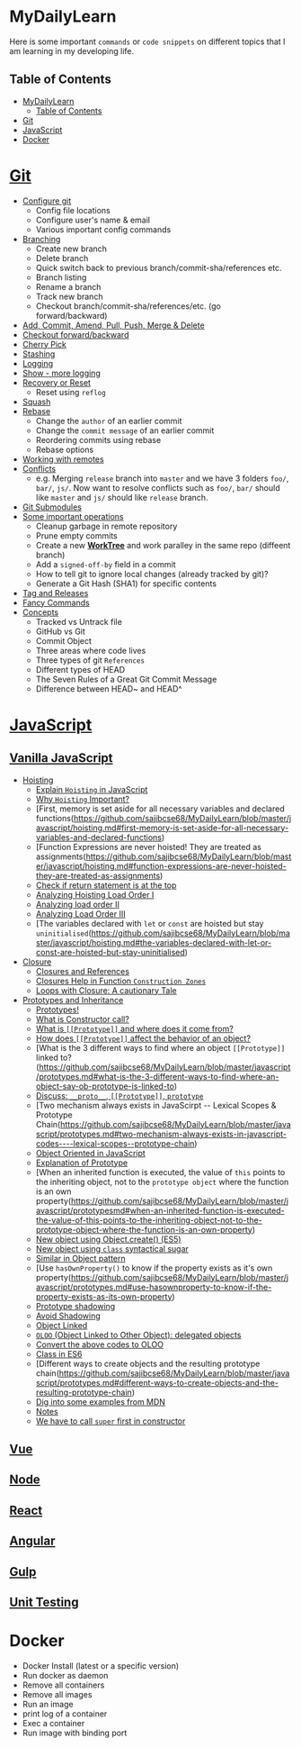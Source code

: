# MyDailyLearn
Here is some important `commands` or `code snippets` on different topics that I am learning in my developing life.

## Table of Contents
- [MyDailyLearn](#mydailylearn)
  - [Table of Contents](#table-of-contents)
- [Git](#git)
- [JavaScript](#javascript)
- [Docker](#docker)


# [Git](https://github.com/sajibcse68/MyDailyLearn/blob/master/git/git-cheatsheet.md)

- [Configure git](https://github.com/sajibcse68/MyDailyLearn/blob/master/git/git-cheatsheet.md#configure-git)
  - Config file locations
  - Configure user's name & email
  - Various important config commands
- [Branching](https://github.com/sajibcse68/MyDailyLearn/blob/git/git/git-cheatsheet.md#branching)
  - Create new branch
  - Delete branch
  - Quick switch back to previous branch/commit-sha/references etc.
  - Branch listing
  - Rename a branch
  - Track new branch
  - Checkout branch/commit-sha/references/etc. (go forward/backward)
- [Add, Commit, Amend, Pull, Push, Merge & Delete](https://github.com/sajibcse68/MyDailyLearn/blob/master/git/git-cheatsheet.md#add-commit-amend-pull-push-merge--delete)
- [Checkout forward/backward](https://github.com/sajibcse68/MyDailyLearn/blob/master/git/git-cheatsheet.md#add-commit-amend-pull-push-merge--delete)
- [Cherry Pick](https://github.com/sajibcse68/MyDailyLearn/blob/master/git/git-cheatsheet.md#add-commit-amend-pull-push-merge--delete)
- [Stashing](https://github.com/sajibcse68/MyDailyLearn/blob/master/git/git-cheatsheet.md#stashing)
- [Logging](https://github.com/sajibcse68/MyDailyLearn/blob/master/git/git-cheatsheet.md#logging)
- [Show - more logging](https://github.com/sajibcse68/MyDailyLearn/blob/master/git/git-cheatsheet.md#show-more-logging)
- [Recovery or Reset](https://github.com/sajibcse68/MyDailyLearn/blob/master/git/git-cheatsheet.md#recovery-or-reset)
  - Reset using `reflog`
- [Squash](https://github.com/sajibcse68/MyDailyLearn/blob/master/git/git-cheatsheet.md#squash)
- [Rebase](https://github.com/sajibcse68/MyDailyLearn/blob/master/git/git-cheatsheet.md#rebase)
  - Change the `author` of an earlier commit
  - Change the `commit message` of an earlier commit
  - Reordering commits using rebase
  - Rebase options
- [Working with remotes](https://github.com/sajibcse68/MyDailyLearn/blob/master/git/git-cheatsheet.md#working-with-remotes)
- [Conflicts](https://github.com/sajibcse68/MyDailyLearn/blob/master/git/git-cheatsheet.md#conflicts)
  - e.g. Merging `release` branch into `master` and we have 3 folders `foo/`, `bar/`, `js/`. Now want to resolve conflicts such as `foo/`, `bar/` should like `master` and `js/` should like `release` branch.
- [Git Submodules](https://github.com/sajibcse68/MyDailyLearn/blob/master/git/git-cheatsheet.md#submodules)
- [Some important operations](https://github.com/sajibcse68/MyDailyLearn/blob/master/git/git-cheatsheet.md#some-important-operations)
  - Cleanup garbage in remote repository
  - Prune empty commits
  - Create a new **[WorkTree](https://git-scm.com/docs/git-worktree#_synopsis)** and work paralley in the same repo (diffeent branch)
  - Add a `signed-off-by` field in a commit
  - How to tell git to ignore local changes (already tracked by git)?
  - Generate a Git Hash (SHA1) for specific contents
- [Tag and Releases](https://github.com/sajibcse68/MyDailyLearn/blob/master/git/git-cheatsheet.md#tags-and-releases)
- [Fancy Commands](https://github.com/sajibcse68/MyDailyLearn/blob/master/git/git-cheatsheet.md#fancy-commands)
- [Concepts](https://github.com/sajibcse68/MyDailyLearn/blob/master/git/git-cheatsheet.md#concepts)
  - Tracked vs Untrack file
  - GitHub vs Git
  - Commit Object
  - Three areas where code lives
  - Three types of git `References`
  - Different types of HEAD
  - The Seven Rules of a Great Git Commit Message
  - Difference between HEAD~ and HEAD^

# [JavaScript](https://github.com/sajibcse68/MyDailyLearn/blob/master/javascript/javascript.md)

## [Vanilla JavaScript](https://github.com/sajibcse68/MyDailyLearn/blob/master/javascript/javascript.md)

- [Hoisting](https://github.com/sajibcse68/MyDailyLearn/blob/master/javascript/hoisting.md)
  - [Explain `Hoisting` in JavaScript](https://github.com/sajibcse68/MyDailyLearn/blob/master/javascript/hoisting.md#explain-hoisting-in-javascript)
  - [Why `Hoisting` Important?](https://github.com/sajibcse68/MyDailyLearn/blob/master/javascript/hoisting.md#why-hoisting-is-important)
  - [First, memory is set aside for all necessary variables and declared functions(https://github.com/sajibcse68/MyDailyLearn/blob/master/javascript/hoisting.md#first-memory-is-set-aside-for-all-necessary-variables-and-declared-functions)
  - [Function Expressions are never hoisted! They are treated as assignments(https://github.com/sajibcse68/MyDailyLearn/blob/master/javascript/hoisting.md#function-expressions-are-never-hoisted-they-are-treated-as-assignments)
  - [Check if return statement is at the top](https://github.com/sajibcse68/MyDailyLearn/blob/master/javascript/hoisting.md#check-if-return-statement-is-at-the-top)
  - [Analyzing Hoisting Load Order I](https://github.com/sajibcse68/MyDailyLearn/blob/master/javascript/hoisting.md#analyzing-hoisting-load-order-i)
  - [Analyzing load order II](https://github.com/sajibcse68/MyDailyLearn/blob/master/javascript/hoisting.md#analyzing-load-order-ii)
  - [Analyzing Load Order III](https://github.com/sajibcse68/MyDailyLearn/blob/master/javascript/hoisting.md#analyzing-load-order-iii)
  - [The variables declared with `let` or `const` are hoisted but stay `uninitialised`(https://github.com/sajibcse68/MyDailyLearn/blob/master/javascript/hoisting.md#the-variables-declared-with-let-or-const-are-hoisted-but-stay-uninitialised)
- [Closure](https://github.com/sajibcse68/MyDailyLearn/blob/master/javascript/closure.md)
  - [Closures and References](https://github.com/sajibcse68/MyDailyLearn/blob/master/javascript/closure.md)
  - [Closures Help in Function `Construction Zones`](https://github.com/sajibcse68/MyDailyLearn/blob/master/javascript/closure.md#closures-help-in-function-construction-zones)
  - [Loops with Closure: A cautionary Tale](https://github.com/sajibcse68/MyDailyLearn/blob/master/javascript/closure.md#loops-with-closure-a-cautionary-tale-be-a-closure-master)
- [Prototypes and Inheritance](https://github.com/sajibcse68/MyDailyLearn/blob/master/javascript/prototypes.md)
  - [Prototypes!](https://github.com/sajibcse68/MyDailyLearn/blob/master/javascript/prototypes.md#prototypes)
  - [What is Constructor call?](https://github.com/sajibcse68/MyDailyLearn/blob/master/javascript/prototypes.md#what-is-a-constructor-call)
  - [What is `[[Prototype]]` and where does it come from?](https://github.com/sajibcse68/MyDailyLearn/blob/master/javascript/prototypes.md#what-is-prototype-and-where-does-it-come-from)
  - [How does `[[Prototype]]` affect the behavior of an object?](https://github.com/sajibcse68/MyDailyLearn/blob/master/javascript/prototypes.md#how-does-prototype-affect-the-behavior-of-an-object)
  - [What is the 3 different ways to find where an object `[[Prototype]]` linked to?(https://github.com/sajibcse68/MyDailyLearn/blob/master/javascript/prototypes.md#what-is-the-3-different-ways-to-find-where-an-object-say-ob-prototype-is-linked-to)
  - [Discuss: `__proto__`, `[[Prototype]]`, `prototype`](https://github.com/sajibcse68/MyDailyLearn/blob/master/javascript/prototypes.md#discuss-__proto__-prototype-and-prototype)
  - [Two mechanism always exists in JavaScirpt -- Lexical Scopes & Prototype Chain(https://github.com/sajibcse68/MyDailyLearn/blob/master/javascript/prototypes.md#two-mechanism-always-exists-in-javascript-codes----lexical-scopes--prototype-chain)
  - [Object Oriented in JavaScript](https://github.com/sajibcse68/MyDailyLearn/blob/master/javascript/prototypes.md#object-oriented-in-javascript)
  - [Explanation of Prototype](https://github.com/sajibcse68/MyDailyLearn/blob/master/javascript/prototypes.md#explanation-of-prototype)
  - [When an inherited function is executed, the value of `this` points to the inheriting object, not to the `prototype object` where the function is an own property(https://github.com/sajibcse68/MyDailyLearn/blob/master/javascript/prototypesmd#when-an-inherited-function-is-executed-the-value-of-this-points-to-the-inheriting-object-not-to-the-prototype-object-where-the-function-is-an-own-property)
  - [New object using Object.create() (ES5)](https://github.com/sajibcse68/MyDailyLearn/blob/master/javascript/prototypes.md#new-object-using-objectcreate-es5)
  - [New object using `class` syntactical sugar](https://github.com/sajibcse68/MyDailyLearn/blob/master/javascript/prototypes.md#new-object-using-class-syntactical-sugar)
  - [Similar in Object pattern](https://github.com/sajibcse68/MyDailyLearn/blob/master/javascript/prototypes.md#similar-in-object-pattern)
  - [Use `hasOwnProperty()` to know if the property exists as it's own property(https://github.com/sajibcse68/MyDailyLearn/blob/master/javascript/prototypes.md#use-hasownproperty-to-know-if-the-property-exists-as-its-own-property)
  - [Prototype shadowing](https://github.com/sajibcse68/MyDailyLearn/blob/master/javascript/prototypes.md#prototype-shadowing)
  - [Avoid Shadowing](https://github.com/sajibcse68/MyDailyLearn/blob/master/javascript/prototypes.md#avoid-shadowing)
  - [Object Linked](https://github.com/sajibcse68/MyDailyLearn/blob/master/javascript/prototypes.md#object-linked)
  - [`OLOO` (Object Linked to Other Object): delegated objects](https://github.com/sajibcse68/MyDailyLearn/blob/master/javascript/prototypes.md#oloo-object-linked-to-other-object-delegated-objects)
  - [Convert the above codes to OLOO](https://github.com/sajibcse68/MyDailyLearn/blob/master/javascript/prototypes.md#convert-the-above-codes-to-oloo)
  - [Class in ES6](https://github.com/sajibcse68/MyDailyLearn/blob/master/javascript/prototypes.md#class-in-es6)
  - [Different ways to create objects and the resulting prototype chain(https://github.com/sajibcse68/MyDailyLearn/blob/master/javascript/prototypes.md#different-ways-to-create-objects-and-the-resulting-prototype-chain)
  - [Dig into some examples from MDN](https://github.com/sajibcse68/MyDailyLearn/blob/master/javascript/prototypes.md#dig-into-some-examples-from-mdn)
  - [Notes](https://github.com/sajibcse68/MyDailyLearn/blob/master/javascript/prototypes.md#notes)
  - [We have to call `super` first in constructor](https://github.com/sajibcse68/MyDailyLearn/blob/master/javascript/prototypes.md#we-have-to-call-super-first-in-constructor)
    
## [Vue](https://github.com/sajibcse68/MyDailyLearn/blob/master/javascript/vue/vuejs.md)
## [Node](https://github.com/sajibcse68/MyDailyLearn/blob/master/javascript/nodejs/introduction.md)
## [React](https://github.com/sajibcse68/MyDailyLearn/blob/master/javascript/react/react-overview.md)
## [Angular](https://github.com/sajibcse68/MyDailyLearn/blob/master/javascript/angular/angular.md)
## [Gulp](https://github.com/sajibcse68/MyDailyLearn/blob/master/javascript/gulp/gulp.md)
## [Unit Testing](https://github.com/sajibcse68/MyDailyLearn/blob/master/javascript/unit-testing/mocha.md)

# Docker

* Docker Install (latest or a specific version)
* Run docker as daemon
* Remove all containers
* Remove all images
* Run an image
* print log of a container
* Exec a container
* Run image with binding port
